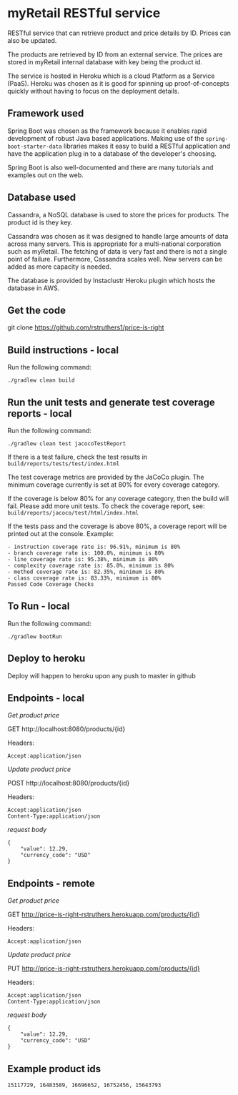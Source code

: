 # myRetail RESTful service

RESTful service that can retrieve product and price details by ID. Prices can also be updated.

The products are retrieved by ID from an external service. The prices are stored in myRetail internal database
with key being the product id.

The service is hosted in Heroku which is a cloud Platform as a Service (PaaS). Heroku was chosen as it is good
for spinning up proof-of-concepts quickly without having to focus on the deployment details.

## Framework used

Spring Boot was chosen as the framework because it enables rapid development of robust Java based applications.
Making use of the `spring-boot-starter-data` libraries makes it easy to build a RESTful application and
have the application plug in to a database of the developer's choosing.

Spring Boot is also well-documented and there are many tutorials and examples out on the web.


## Database used

Cassandra, a NoSQL database is used to store the prices for products. The product id is they key.

Cassandra was chosen as it was designed to handle large amounts of data across many servers. This is
appropriate for a multi-national corporation such as myRetail. The fetching of data is very fast and there
is not a single point of failure. Furthermore, Cassandra scales well. New servers can be added as more capacity
is needed.

The database is provided by Instaclustr Heroku plugin which hosts the database in AWS.

## Get the code

git clone https://github.com/rstruthers1/price-is-right


## Build instructions - local

Run the following command:

```
./gradlew clean build
```

## Run the unit tests and generate test coverage reports - local

Run the following command:

```
./gradlew clean test jacocoTestReport
```

If there is a test failure, check the test results in `build/reports/tests/test/index.html`

The test coverage metrics are provided by the JaCoCo plugin. The minimum coverage currently is
set at 80% for every coverage category.

If the coverage is below 80% for any  coverage category, then the build will fail. Please add
more unit tests. To check the coverage report, see: `build/reports/jacoco/test/html/index.html`  

If the tests pass and the coverage is above 80%, a coverage report will be printed out at the 
console. Example:

 ```
 - instruction coverage rate is: 96.91%, minimum is 80%
 - branch coverage rate is: 100.0%, minimum is 80%
 - line coverage rate is: 95.38%, minimum is 80%
 - complexity coverage rate is: 85.0%, minimum is 80%
 - method coverage rate is: 82.35%, minimum is 80%
 - class coverage rate is: 83.33%, minimum is 80%
Passed Code Coverage Checks
```


## To Run - local

Run the following command:

```
./gradlew bootRun
```

## Deploy to heroku

Deploy will happen to heroku upon any push to master in github

## Endpoints - local

*Get product price*

GET http://localhost:8080/products/{id}

Headers:

```
Accept:application/json
```

*Update product price*

POST http://localhost:8080/products/{id}

Headers:

```
Accept:application/json
Content-Type:application/json
```

*request body*

```
{
    "value": 12.29,
    "currency_code": "USD"
}
```


## Endpoints - remote

*Get product price*

GET http://price-is-right-rstruthers.herokuapp.com/products/{id}

Headers:

```
Accept:application/json
```

*Update product price*

PUT http://price-is-right-rstruthers.herokuapp.com/products/{id}

Headers:

```
Accept:application/json
Content-Type:application/json
```

*request body*

```
{
    "value": 12.29,
    "currency_code": "USD"
}
```

## Example product ids

```
15117729, 16483589, 16696652, 16752456, 15643793
```












